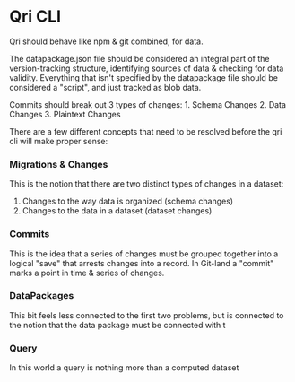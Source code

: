 # Qri CLI


Qri should behave like npm & git combined, for data.

The datapackage.json file should be considered an integral part of the version-tracking structure, identifying sources of data & checking for data validity. Everything that isn't specified by the datapackage file should be considered a "script", and just tracked as blob data.

Commits should break out 3 types of changes:
	1. Schema Changes
	2. Data Changes
	3. Plaintext Changes


There are a few different concepts that need to be resolved before the qri cli will make proper sense:

### Migrations & Changes
This is the notion that there are two distinct types of changes in a dataset:
1. Changes to the way data is organized (schema changes)
2. Changes to the data in a dataset (dataset changes)

### Commits
This is the idea that a series of changes must be grouped together into a logical "save" that arrests changes into a record. In Git-land a "commit" marks a point in time & series of changes.

### DataPackages
This bit feels less connected to the first two problems, but is connected to the notion that the data package must be connected with t

### Query
In this world a query is nothing more than a computed dataset
